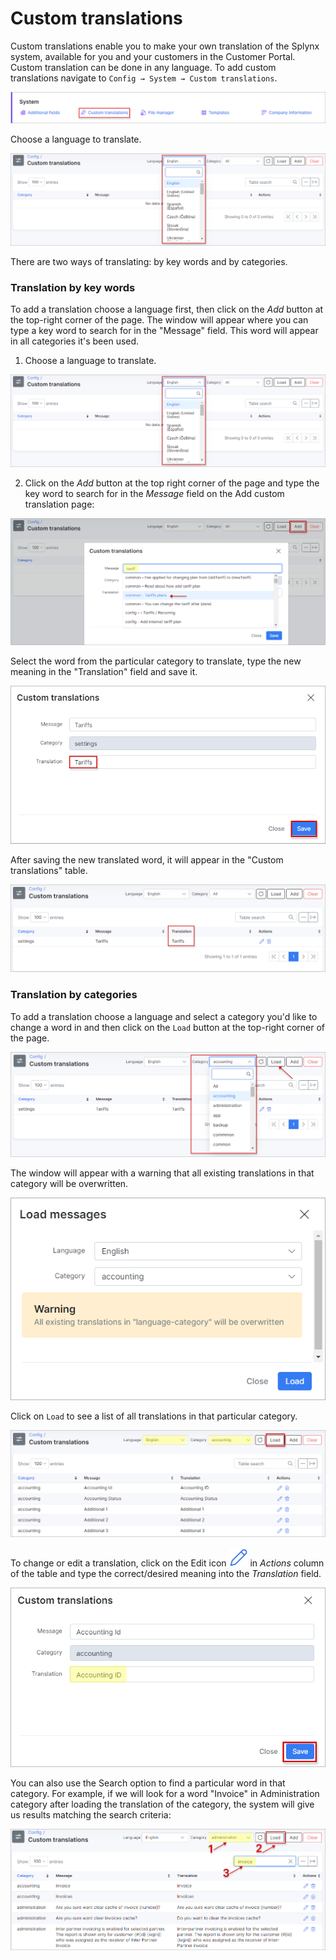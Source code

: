 Custom translations
===================

Custom translations enable you to make your own translation of the Splynx system, available for you and your customers in the Customer Portal. Custom translation can be done in any language. To add custom translations navigate to `Config → System → Custom translations`.

![Custom Translations](customt1.png)

Choose a language to translate.

![Language](customt2.png)

There are two ways of translating: by key words and by categories.

### Translation by key words

To add a translation choose a language first, then click on the *Add* button at the top-right corner of the page. The window will appear where you can type a key word to search for in the "Message" field. This word will appear in all categories it's been used.

1. Choose a language to translate.

![Language](customt2.png)

2. Click on the *Add* button at the top right corner of the page and type the key word to search for in the *Message* field on the Add custom translation page:

![Custom translation](ct1.png)

Select the word from the particular category to translate, type the new meaning in the "Translation" field and save it.

![Custom translation](ct2.png)

After saving the new translated word, it will appear in the "Custom translations" table.

![Custom translation](ct3.png)


### Translation by categories

To add a translation choose a language and select a category you'd like to change a word in and then click on the `Load` button at the top-right corner of the page.

![Category](customt3.png)


The window will appear with a warning that all existing translations in that category will be overwritten.

![Load messages](customt4.png)


Click on `Load` to see a list of all translations in that particular category.

![Load message](customt5.png)


To change or edit a translation, click on the Edit icon ![](edit.png) in *Actions* column of the table and type the correct/desired meaning into the *Translation* field.

![Custom translation](customt6.png)

You can also use the Search option to find a particular word in that category. For example, if we will look for a word "Invoice" in Administration category after loading the translation of the category, the system will give us results matching the search criteria:

![Custom translation](customt7.png)
